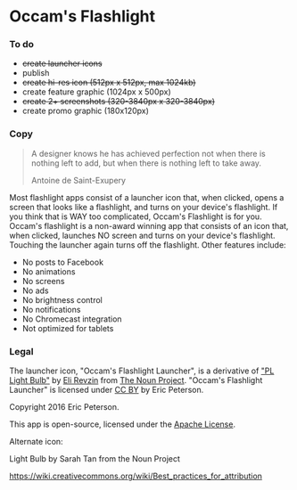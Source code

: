 # Occam's Flashlight

### To do

* ~~create launcher icons~~
* publish
* ~~create hi-res icon (512px x 512px, max 1024kb)~~
* create feature graphic (1024px x 500px)
* ~~create 2+ screenshots (320-3840px x 320-3840px)~~
* create promo graphic (180x120px)

### Copy

> A designer knows he has achieved perfection not when there is nothing left to
> add, but when there is nothing left to take away.
>
> Antoine de Saint-Exupery

Most flashlight apps consist of a launcher icon that, when clicked, opens a
screen that looks like a flashlight, and turns on your device's flashlight. If
you think that is WAY too complicated, Occam's Flashlight is for you. Occam's
flashlight is a non-award winning app that consists of an icon that, when
clicked, launches NO screen and turns on your device's flashlight. Touching the
launcher again turns off the flashlight. Other features include:

* No posts to Facebook
* No animations
* No screens
* No ads
* No brightness control
* No notifications
* No Chromecast integration
* Not optimized for tablets

### Legal

The launcher icon, "Occam's Flashlight Launcher", is a derivative of ["PL Light
Bulb"](https://thenounproject.com/term/pl-light-bulb/98503/) by
[Eli Revzin](https://thenounproject.com/erdstudio.digi/) from [The Noun
Project](https://thenounproject.com). "Occam's Flashlight Launcher" is licensed
under [CC BY](https://creativecommons.org/licenses/by/4.0/) by Eric Peterson.

Copyright 2016 Eric Peterson.

This app is open-source, licensed under the
[Apache License](http://www.apache.org/licenses/LICENSE-2.0).

Alternate icon:

Light Bulb by Sarah Tan from the Noun Project

https://wiki.creativecommons.org/wiki/Best_practices_for_attribution
